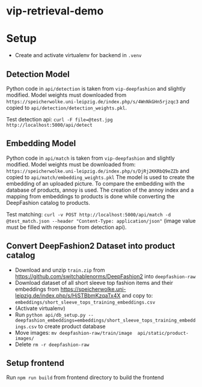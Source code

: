 # vip-retrieval-demo



# Setup
* Create and activate virtualenv for backend in `.venv`

## Detection Model

Python code in `api/detection` is taken from `vip-deepfashion` and slightly modified.
Model weights must downloaded from `https://speicherwolke.uni-leipzig.de/index.php/s/4WnNkGHn5rjzqc3` and copied to `api/detection/detection_weights.pkl`.

Test detection api: `curl -F file=@test.jpg  http://localhost:5000/api/detect`

## Embedding Model

Python code in `api/match` is taken from `vip-deepfashion` and slightly modified.
Model weights must be downloaded from: `https://speicherwolke.uni-leipzig.de/index.php/s/DjRj2KKRbQ9eZZb` and copied to `api/match/embedding_weights.pkl`
The model is used to create the embedding of an uploaded picture.
To compare the embedding with the database of products, annoy is used. The creation of the annoy index and a mapping from embeddings to products is done while converting the DeepFashion catalog to products.

Test matching: `curl -v POST http://localhost:5000/api/match -d @test_match.json --header "Content-Type: application/json"` (image value must be filled with response from detection api).

## Convert DeepFashion2 Dataset into product catalog
* Download and unzip `train.zip` from https://github.com/switchablenorms/DeepFashion2 into `deepfashion-raw`
* Download dataset of all short sleeve top fashion items and their embeddings from https://speicherwolke.uni-leipzig.de/index.php/s/HjSTBbmKzqaTx4X and copy to: `embeddings/short_sleeve_tops_training_embeddings.csv`
* (Activate virtualenv)
* Run `python api/db_setup.py --deepfashion_embeddings=embeddings/short_sleeve_tops_training_embeddings.csv` to create product database
* Move images: `mv deepfashion-raw/train/image  api/static/product-images/`
* Delete `rm -r deepfashion-raw`



## Setup frontend

Run `npm run build` from frontend directory to build the frontend
